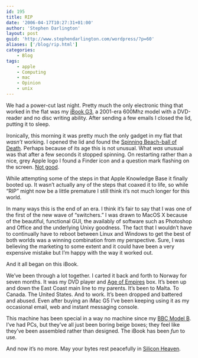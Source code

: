 ```yaml
---
id: 195
title: RIP
date: '2006-04-17T10:27:31+01:00'
author: 'Stephen Darlington'
layout: post
guid: 'http://www.stephendarlington.com/wordpress/?p=60'
aliases: ['/blog/rip.html']
categories:
    - Blog
tags:
    - apple
    - Computing
    - mac
    - Opinion
    - unix
---
```


We had a power-cut last night. Pretty much the only electronic thing that worked in the flat was my [iBook G3](http://docs.info.apple.com/article.html?artnum=43091 "My iBook"), a 2001-era 600Mhz model with a DVD-reader and no disc writing ability. After sending a few emails I closed the lid, putting it to sleep.

Ironically, this morning it was pretty much the only gadget in my flat that *wasn’t* working. I opened the lid and found the [Spinning Beach-ball of Death](http://en.wikipedia.org/wiki/Spinning_wait_cursor "Evil Spinning Pizza of Death"). Perhaps because of its age this is not unusual. What *was* unusual was that after a few seconds it stopped spinning. On restarting rather than a nice, grey Apple logo I found a Finder icon and a question mark flashing on the screen. [Not good](http://docs.info.apple.com/article.html?artnum=58042 "Apple Support").

While attempting some of the steps in that Apple Knowledge Base it finally booted up. It wasn’t actually any of the steps that coaxed it to life, so while “RIP” might now be a little premature I still think it’s not much longer for this world.

In many ways this is the end of an era. I think it’s fair to say that I was one of the first of the new wave of “switchers.” I was drawn to MacOS X because of the beautiful, functional GUI, the availably of software such as Photoshop and Office and the underlying Unixy goodness. The fact that I wouldn’t have to continually have to reboot between Linux and Windows to get the best of both worlds was a winning combination from my perspective. Sure, I was believing the marketing to some extent and it could have been a very expensive mistake but I’m happy with the way it worked out.

And it all began on this iBook.

We’ve been through a lot together. I carted it back and forth to Norway for seven months. It was my DVD player and [Age of Empires](http://www.apple.com/games/articles/2001/09/ageofempires2/ "Age of Empires II") box. It’s been up and down the East Coast main line to my parents. It’s been to Malta. To Canada. The United States. And to work. It’s been dropped and battered and abused. Even after buying an iMac G5 I’ve been keeping using it as my occasional email, web and instant messaging console.

This machine has been special in a way no machine since my [BBC Model B](http://www.old-computers.com/museum/computer.asp?c=29 "Ah, nostalgia"). I’ve had PCs, but they’ve all just been boring beige boxes; they feel like they’ve been assembled rather than designed. The iBook has been *fun* to use.

And now it’s no more. May your bytes rest peacefully in [Silicon Heaven](http://www.scifilm.org/tv/reddwarf/reddwarf3-6.html).